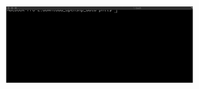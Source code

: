 ![get_opensnp_urls](https://raw.githubusercontent.com/lifebit-ai/images/master/utils/get_opensnp_urls.gif)